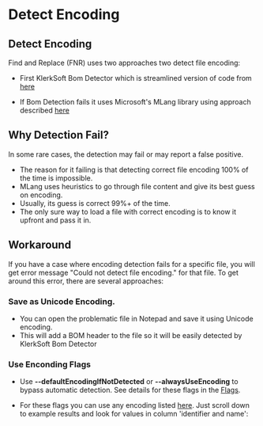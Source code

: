 # Detect Encoding

## Detect Encoding

Find and Replace (FNR) uses two approaches two detect file encoding:

 - First KlerkSoft Bom Detector which is streamlined version of code from [here](http://www.architectshack.com/TextFileEncodingDetector.ashx)

 - If Bom Detection fails it uses Microsoft's MLang library using approach described [here](http://www.codeproject.com/Articles/17201/Detect-Encoding-for-In-and-Outgoing-Text)

## Why Detection Fail?

In some rare cases, the detection may fail or may report a false positive. 

- The reason for it failing is that detecting correct file encoding 100% of the time is impossible. 
- MLang uses heuristics to go through file content and give its best guess on encoding. 
- Usually, its guess is correct 99%+ of the time. 
- The only sure way to load a file with correct encoding is to know it upfront and pass it in.

## Workaround 

If you have a case where encoding detection fails for a specific file, you will get error message "Could not detect file encoding." for that file. To get around this error, there are several approaches:

### Save as Unicode Encoding.

 - You can open the problematic file in Notepad and save it using Unicode encoding. 
 - This will add a BOM header to the file so it will be easily detected by KlerkSoft Bom Detector


### Use Enconding Flags

 - Use **--defaultEncodingIfNotDetected** or **--alwaysUseEncoding** to bypass automatic detection. See details for these flags in the [Flags](/flags).

 - For these flags you can use any encoding listed [here](http://msdn.microsoft.com/en-us/library/system.text.encoding.getencodings(v=vs.110).aspx). Just scroll down to example results and look for values in column 'identifier and name':